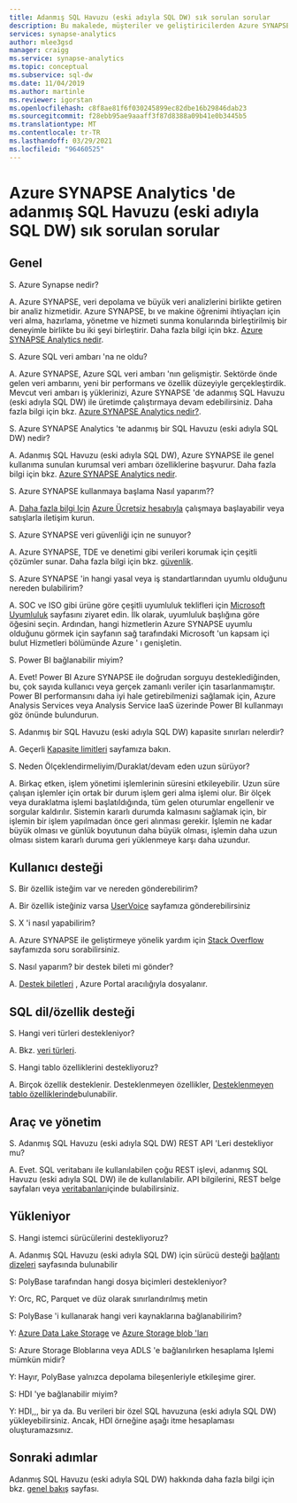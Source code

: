 ```yaml
---
title: Adanmış SQL Havuzu (eski adıyla SQL DW) sık sorulan sorular
description: Bu makalede, müşteriler ve geliştiricilerden Azure SYNAPSE Analytics 'te adanmış SQL Havuzu (eski adıyla SQL DW) hakkında sık sorulan sorular listelenmektedir.
services: synapse-analytics
author: mlee3gsd
manager: craigg
ms.service: synapse-analytics
ms.topic: conceptual
ms.subservice: sql-dw
ms.date: 11/04/2019
ms.author: martinle
ms.reviewer: igorstan
ms.openlocfilehash: c8f8ae81f6f030245899ec82dbe16b29846dab23
ms.sourcegitcommit: f28ebb95ae9aaaff3f87d8388a09b41e0b3445b5
ms.translationtype: MT
ms.contentlocale: tr-TR
ms.lasthandoff: 03/29/2021
ms.locfileid: "96460525"
---
```

# <a name="dedicated-sql-pool-formerly-sql-dw-in-azure-synapse-analytics-frequently-asked-questions"></a>Azure SYNAPSE Analytics 'de adanmış SQL Havuzu (eski adıyla SQL DW) sık sorulan sorular

## <a name="general"></a>Genel

S. Azure Synapse nedir?

A. Azure SYNAPSE, veri depolama ve büyük veri analizlerini birlikte getiren bir analiz hizmetidir. Azure SYNAPSE, bı ve makine öğrenimi ihtiyaçları için veri alma, hazırlama, yönetme ve hizmeti sunma konularında birleştirilmiş bir deneyimle birlikte bu iki şeyi birleştirir. Daha fazla bilgi için bkz. [Azure SYNAPSE Analytics nedir](sql-data-warehouse-overview-what-is.md).

S. Azure SQL veri ambarı 'na ne oldu?

A. Azure SYNAPSE, Azure SQL veri ambarı 'nın gelişmiştir. Sektörde önde gelen veri ambarını, yeni bir performans ve özellik düzeyiyle gerçekleştirdik. Mevcut veri ambarı iş yüklerinizi, Azure SYNAPSE 'de adanmış SQL Havuzu (eski adıyla SQL DW) ile üretimde çalıştırmaya devam edebilirsiniz. Daha fazla bilgi için bkz. [Azure SYNAPSE Analytics nedir?](sql-data-warehouse-overview-what-is.md).

S. Azure SYNAPSE Analytics 'te adanmış bir SQL Havuzu (eski adıyla SQL DW) nedir?

A. Adanmış SQL Havuzu (eski adıyla SQL DW), Azure SYNAPSE ile genel kullanıma sunulan kurumsal veri ambarı özelliklerine başvurur. Daha fazla bilgi için bkz. [Azure SYNAPSE Analytics nedir](sql-data-warehouse-overview-what-is.md).

S. Azure SYNAPSE kullanmaya başlama Nasıl yaparım??

A. [Daha fazla bilgi Için](https://info.microsoft.com/ww-landing-azure-sql-data-warehouse-contactme.html) [Azure Ücretsiz hesabıyla](https://azure.microsoft.com/free/sql-data-warehouse/) çalışmaya başlayabilir veya satışlarla iletişim kurun.

S. Azure SYNAPSE veri güvenliği için ne sunuyor?

A. Azure SYNAPSE, TDE ve denetimi gibi verileri korumak için çeşitli çözümler sunar. Daha fazla bilgi için bkz. [güvenlik](sql-data-warehouse-overview-manage-security.md).

S. Azure SYNAPSE 'in hangi yasal veya iş standartlarından uyumlu olduğunu nereden bulabilirim?

A. SOC ve ISO gibi ürüne göre çeşitli uyumluluk teklifleri için [Microsoft Uyumluluk](https://www.microsoft.com/trustcenter/compliance/complianceofferings) sayfasını ziyaret edin. İlk olarak, uyumluluk başlığına göre öğesini seçin. Ardından, hangi hizmetlerin Azure SYNAPSE uyumlu olduğunu görmek için sayfanın sağ tarafındaki Microsoft 'un kapsam içi bulut Hizmetleri bölümünde Azure ' ı genişletin.

S. Power BI bağlanabilir miyim?

A. Evet! Power BI Azure SYNAPSE ile doğrudan sorguyu desteklediğinden, bu, çok sayıda kullanıcı veya gerçek zamanlı veriler için tasarlanmamıştır. Power BI performansını daha iyi hale getirebilmenizi sağlamak için, Azure Analysis Services veya Analysis Service IaaS üzerinde Power BI kullanmayı göz önünde bulundurun.

S. Adanmış bir SQL Havuzu (eski adıyla SQL DW) kapasite sınırları nelerdir?

A. Geçerli [Kapasite limitleri](sql-data-warehouse-service-capacity-limits.md) sayfamıza bakın.

S. Neden Ölçeklendirmeliyim/Duraklat/devam eden uzun sürüyor?

A. Birkaç etken, işlem yönetimi işlemlerinin süresini etkileyebilir. Uzun süre çalışan işlemler için ortak bir durum işlem geri alma işlemi olur. Bir ölçek veya duraklatma işlemi başlatıldığında, tüm gelen oturumlar engellenir ve sorgular kaldırılır. Sistemin kararlı durumda kalmasını sağlamak için, bir işlemin bir işlem yapılmadan önce geri alınması gerekir. İşlemin ne kadar büyük olması ve günlük boyutunun daha büyük olması, işlemin daha uzun olması sistem kararlı duruma geri yüklenmeye karşı daha uzundur.

## <a name="user-support"></a>Kullanıcı desteği

S. Bir özellik isteğim var ve nereden gönderebilirim?

A. Bir özellik isteğiniz varsa [UserVoice](https://feedback.azure.com/forums/307516-sql-data-warehouse) sayfamıza gönderebilirsiniz

S. X 'i nasıl yapabilirim?

A. Azure SYNAPSE ile geliştirmeye yönelik yardım için [Stack Overflow](https://stackoverflow.com/questions/tagged/azure-sqldw) sayfamızda soru sorabilirsiniz.

S. Nasıl yaparım? bir destek bileti mi gönder?

A. [Destek biletleri](sql-data-warehouse-get-started-create-support-ticket.md) , Azure Portal aracılığıyla dosyalanır.

## <a name="sql-languagefeature-support"></a>SQL dil/özellik desteği

S. Hangi veri türleri destekleniyor?

A. Bkz.  [veri türleri](sql-data-warehouse-tables-data-types.md).

S. Hangi tablo özelliklerini destekliyoruz?

A. Birçok özellik desteklenir. Desteklenmeyen özellikler, [Desteklenmeyen tablo özelliklerinde](sql-data-warehouse-tables-data-types.md)bulunabilir.

## <a name="tooling-and-administration"></a>Araç ve yönetim

S. Adanmış SQL Havuzu (eski adıyla SQL DW) REST API 'Leri destekliyor mu?

A. Evet. SQL veritabanı ile kullanılabilen çoğu REST işlevi, adanmış SQL Havuzu (eski adıyla SQL DW) ile de kullanılabilir. API bilgilerini, REST belge sayfaları veya [veritabanları](/rest/api/sql/databases?toc=/azure/synapse-analytics/sql-data-warehouse/toc.json&bc=/azure/synapse-analytics/sql-data-warehouse/breadcrumb/toc.json)içinde bulabilirsiniz.

## <a name="loading"></a>Yükleniyor

S. Hangi istemci sürücülerini destekliyoruz?

A. Adanmış SQL Havuzu (eski adıyla SQL DW) için sürücü desteği [bağlantı dizeleri](sql-data-warehouse-connection-strings.md) sayfasında bulunabilir

S: PolyBase tarafından hangi dosya biçimleri destekleniyor?

Y: Orc, RC, Parquet ve düz olarak sınırlandırılmış metin

S: PolyBase 'i kullanarak hangi veri kaynaklarına bağlanabilirim?

Y: [Azure Data Lake Storage](sql-data-warehouse-load-from-azure-data-lake-store.md) ve [Azure Storage blob 'ları](sql-data-warehouse-load-from-azure-blob-storage-with-polybase.md)

S: Azure Storage Bloblarına veya ADLS 'e bağlanılırken hesaplama Işlemi mümkün midir?

Y: Hayır, PolyBase yalnızca depolama bileşenleriyle etkileşime girer.

S: HDI 'ye bağlanabilir miyim?

Y: HDI,,, bir ya da. Bu verileri bir özel SQL havuzuna (eski adıyla SQL DW) yükleyebilirsiniz. Ancak, HDI örneğine aşağı itme hesaplaması oluşturamazsınız.

## <a name="next-steps"></a>Sonraki adımlar

Adanmış SQL Havuzu (eski adıyla SQL DW) hakkında daha fazla bilgi için bkz. [genel bakış](sql-data-warehouse-overview-what-is.md) sayfası.

